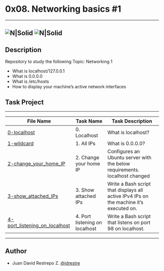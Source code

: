 # 0x08. Networking basics #1
---
![N|Solid](https://www.holbertonschool.com/holberton-logo.png) ![N|Solid](https://intranet.hbtn.io/assets/holberton-logo-coral-27055cb2f875eb10bf3b3942e52a24581bc0667695bdc856d4f08b469b678000.png)
---

## Description
Repository to study the following Topic: Networking 1

- What is localhost/127.0.0.1
- What is 0.0.0.0
- What is /etc/hosts
- How to display your machine’s active network interfaces

## Task Project
---
File Name|Task Name|Task Description
---|---|---
[0-localhost](https://github.com/jdrestre/holberton-system_engineering-devops/tree/master/0x07-networking_basics/0-localhost)|0. Localhost|What is localhost?
[1-wildcard](https://github.com/jdrestre/holberton-system_engineering-devops/tree/master/0x07-networking_basics/1-wildcard)|1. All IPs|What is 0.0.0.0?
[2-change_your_home_IP](https://github.com/jdrestre/holberton-system_engineering-devops/tree/master/0x07-networking_basics/2-change_your_home_IP)|2. Change your home IP|Configures an Ubuntu server with the below requirements. localhost changed
[3-show_attached_IPs](https://github.com/jdrestre/holberton-system_engineering-devops/tree/master/0x07-networking_basics/3-show_attached_IPs)|3. Show attached IPs|Write a Bash script that displays all active IPv4 IPs on the machine it’s executed on.
[4-port_listening_on_localhost](https://github.com/jdrestre/holberton-system_engineering-devops/tree/master/0x07-networking_basics/4-port_listening_on_localhost)|4. Port listening on localhost|Write a Bash script that listens on port 98 on localhost.


---
## Author

- Juan David Restrepo Z. [@jdrestre](https://twitter.com/jdrestre)
